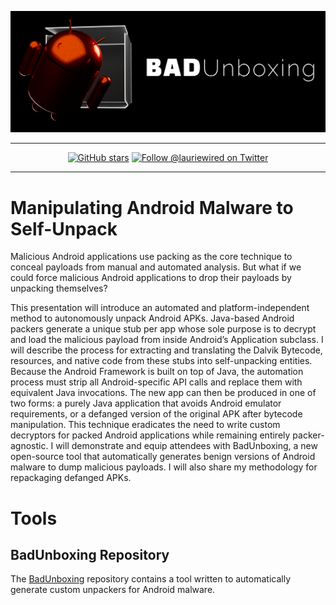 <div align="center">

![logo](media/bad_unboxing_logo.png)

---

[![GitHub stars](https://img.shields.io/github/stars/LaurieWired/REcon2024)](https://github.com/LaurieWired/REcon2024/stargazers)
[![Follow @lauriewired on Twitter](https://img.shields.io/twitter/follow/lauriewired?style=social)](https://twitter.com/lauriewired)

</div>

---

# Manipulating Android Malware to Self-Unpack

Malicious Android applications use packing as the core technique to conceal payloads from manual and automated analysis. But what if we could force malicious Android applications to drop their payloads by unpacking themselves?

This presentation will introduce an automated and platform-independent method to autonomously unpack Android APKs. Java-based Android packers generate a unique stub per app whose sole purpose is to decrypt and load the malicious payload from inside Android’s Application subclass. I will describe the process for extracting and translating the Dalvik Bytecode, resources, and native code from these stubs into self-unpacking entities. Because the Android Framework is built on top of Java, the automation process must strip all Android-specific API calls and replace them with equivalent Java invocations. The new app can then be produced in one of two forms: a purely Java application that avoids Android emulator requirements, or a defanged version of the original APK after bytecode manipulation. This technique eradicates the need to write custom decryptors for packed Android applications while remaining entirely packer-agnostic.
I will demonstrate and equip attendees with BadUnboxing, a new open-source tool that automatically generates benign versions of Android malware to dump malicious payloads. I will also share my methodology for repackaging defanged APKs.

# Tools
## BadUnboxing Repository
The [BadUnboxing](https://github.com/LaurieWired/BadUnboxing) repository contains a tool written to automatically generate custom unpackers for Android malware.



